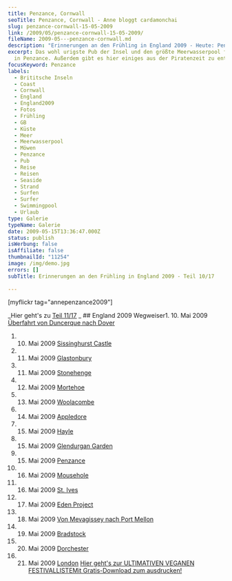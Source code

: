 ```yaml
---
title: Penzance, Cornwall
seoTitle: Penzance, Cornwall - Anne bloggt cardamonchai
slug: penzance-cornwall-15-05-2009
link: /2009/05/penzance-cornwall-15-05-2009/
fileName: 2009-05---penzance-cornwall.md
description: "Erinnerungen an den Frühling in England 2009 - Heute: Penzance"
excerpt: Das wohl urigste Pub der Insel und den größte Meerwasserpool findet man
  in Penzance. Außerdem gibt es hier einiges aus der Piratenzeit zu entdecken.
focusKeyword: Penzance
labels:
  - Brititsche Inseln
  - Coast
  - Cornwall
  - England
  - England2009
  - Fotos
  - Frühling
  - GB
  - Küste
  - Meer
  - Meerwasserpool
  - Möwen
  - Penzance
  - Pub
  - Reise
  - Reisen
  - Seaside
  - Strand
  - Surfen
  - Surfer
  - Swimmingpool
  - Urlaub
type: Galerie
typeName: Galerie
date: 2009-05-15T13:36:47.000Z
status: publish
isWerbung: false
isAffiliate: false
thumbnailId: "11254"
image: /img/demo.jpg
errors: []
subTitle: Erinnerungen an den Frühling in England 2009 - Teil 10/17
  
---
```


[myflickr tag="annepenzance2009"]

_Hier geht's zu [Teil 11/17](/2009/05/mousehole-cornwall-16-05-2009/) _ ##
England 2009 Wegweiser1. 10. Mai 2009
[Überfahrt von Duncerque nach Dover](/2009/05/uberfahrt-von-duncerque-nach-dover-10-05-2009/)

1.  10. Mai 2009 [Sissinghurst Castle](/2009/05/sissinghurst-castle/)
1.  11. Mai 2009 [Glastonbury](/2009/05/glastonbury-11-05-2009/)
1.  11. Mai 2009 [Stonehenge](/2009/05/stonehenge-11-05-2009/)
1.  12. Mai 2009 [Mortehoe](/2009/05/mortehoe-cornwall-12-05-2009/)
1.  13. Mai 2009 [Woolacombe](/2009/05/woolacombe-cornwall-13-05-2009/)
1.  14. Mai 2009 [Appledore](/2009/05/appledore-cornwall-14-05-2009/)
1.  15. Mai 2009 [Hayle](/2009/05/hayle-cornwall-14-15-05-2009/)
1.  15. Mai 2009 [Glendurgan Garden](/2009/05/glendurgan-garden-15-05-2009-2/)
1.  15. Mai 2009 [Penzance](/2009/05/penzance-cornwall-15-05-2009/)
1.  16. Mai 2009 [Mousehole](/2009/05/mousehole-cornwall-16-05-2009/)
1.  16. Mai 2009 [St. Ives](/2009/05/st-ives-cornwall-16-05-2009/)
1.  17. Mai 2009 [Eden Project](/2009/05/eden-project/)
1.  18. Mai 2009
        [Von Mevagissey nach Port Mellon](/2009/05/von-mevagissey-nach-port-mellon-18-05-2009/)
1.  19. Mai 2009 [Bradstock](/2009/05/bradstock-19-05-2009/)
1.  20. Mai 2009 [Dorchester](/2009/05/dorchester/)
1.  21. Mai 2009 [London](/2009/05/london-21-05-2009/)
        [Hier geht's zur ULTIMATIVEN VEGANEN FESTIVALLISTEMit Gratis-Download zum ausdrucken!](/2015/03/die-ultimative-vegane-festivalliste)

  